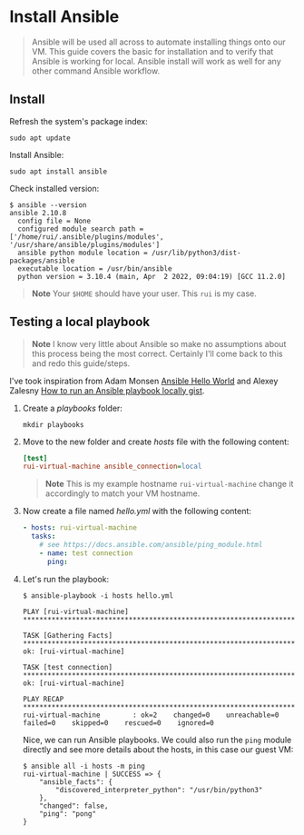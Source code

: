 # Install Ansible

> Ansible will be used all across to automate installing things onto our VM. This guide covers the basic for installation and to verify that Ansible is working for local. Ansible install will work as well for any other command Ansible workflow.

## Install

Refresh the system's package index:

```shell
sudo apt update
```

Install Ansible:

```
sudo apt install ansible
```

Check installed version:

```shell
$ ansible --version
ansible 2.10.8
  config file = None
  configured module search path = ['/home/rui/.ansible/plugins/modules', '/usr/share/ansible/plugins/modules']
  ansible python module location = /usr/lib/python3/dist-packages/ansible
  executable location = /usr/bin/ansible
  python version = 3.10.4 (main, Apr  2 2022, 09:04:19) [GCC 11.2.0]
```

> **Note**
> Your `$HOME` should have your user. This `rui` is my case.

## Testing a local playbook

> **Note**
> I know very little about Ansible so make no assumptions about this process being the most correct. Certainly I'll come back to this and redo this guide/steps.

I've took inspiration from Adam Monsen [Ansible Hello World](https://github.com/meonkeys/ansible-hello-world) and Alexey Zalesny [How to run an Ansible playbook locally gist](https://gist.github.com/alces/caa3e7e5f46f9595f715f0f55eef65c1).

1. Create a _playbooks_ folder:

   ```shell
   mkdir playbooks
   ```

2. Move to the new folder and create _hosts_ file with the following content:

   ```ini
   [test]
   rui-virtual-machine ansible_connection=local

   ```

   > **Note**
   > This is my example hostname `rui-virtual-machine` change it accordingly to match your VM hostname.

3. Now create a file named _hello.yml_ with the following content:

   ```yaml
   - hosts: rui-virtual-machine
     tasks:
       # see https://docs.ansible.com/ansible/ping_module.html
       - name: test connection
         ping:

   ```

4. Let's run the playbook:

   ```shell
   $ ansible-playbook -i hosts hello.yml

   PLAY [rui-virtual-machine] **************************************************************************

   TASK [Gathering Facts] ******************************************************************************
   ok: [rui-virtual-machine]

   TASK [test connection] ******************************************************************************
   ok: [rui-virtual-machine]

   PLAY RECAP ******************************************************************************************
   rui-virtual-machine        : ok=2    changed=0    unreachable=0    failed=0    skipped=0    rescued=0    ignored=0

   ```

   Nice, we can run Ansible playbooks. We could also run the `ping` module directly and see more details about the hosts, in this case our guest VM:

   ```shell
   $ ansible all -i hosts -m ping
   rui-virtual-machine | SUCCESS => {
       "ansible_facts": {
           "discovered_interpreter_python": "/usr/bin/python3"
       },
       "changed": false,
       "ping": "pong"
   }

   ```
